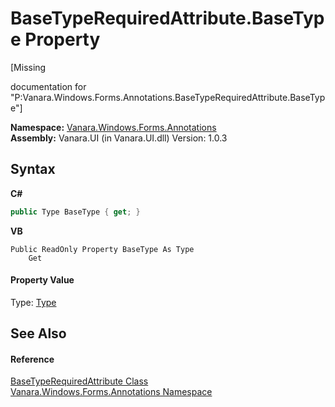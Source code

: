 # BaseTypeRequiredAttribute.BaseType Property 
 

\[Missing <summary> documentation for "P:Vanara.Windows.Forms.Annotations.BaseTypeRequiredAttribute.BaseType"\]

**Namespace:**&nbsp;<a href="600255aa-5477-7018-00f3-14fce5adebc9">Vanara.Windows.Forms.Annotations</a><br />**Assembly:**&nbsp;Vanara.UI (in Vanara.UI.dll) Version: 1.0.3

## Syntax

**C#**<br />
``` C#
public Type BaseType { get; }
```

**VB**<br />
``` VB
Public ReadOnly Property BaseType As Type
	Get
```


#### Property Value
Type: <a href="http://msdn2.microsoft.com/en-us/library/42892f65" target="_blank">Type</a>

## See Also


#### Reference
<a href="cd3ed7ba-13a5-4f8f-403e-27274d8c4d89">BaseTypeRequiredAttribute Class</a><br /><a href="600255aa-5477-7018-00f3-14fce5adebc9">Vanara.Windows.Forms.Annotations Namespace</a><br />